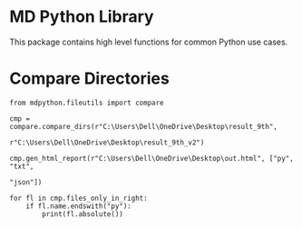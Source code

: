 # MD Python Library

This package contains high level functions for common Python use cases.

# Compare Directories

   

    from mdpython.fileutils import compare  
      
    cmp = compare.compare_dirs(r"C:\Users\Dell\OneDrive\Desktop\result_9th",  
                               r"C:\Users\Dell\OneDrive\Desktop\result_9th_v2")  
      
    cmp.gen_html_report(r"C:\Users\Dell\OneDrive\Desktop\out.html", ["py", "txt",  
                                                                     "json"])  
      
    for fl in cmp.files_only_in_right:  
        if fl.name.endswith("py"):  
            print(fl.absolute())
